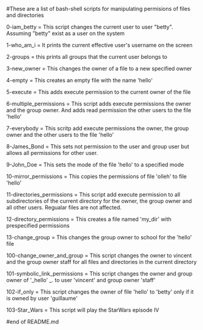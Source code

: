 #These are a list of bash-shell scripts for manipulating permisions of files and directories


0-iam_betty = This script changes the current user to user "betty". Assuming "betty" exist as a user on the system

1-who_am_i = It prints the current effective user's username on the screen

2-groups = this prints all groups that the current user belongs to

3-new_owner = This changes the owner of a file to a new specified owner

4-empty = This creates an empty file with the name 'hello'

5-execute = This adds execute permission to the current owner of the file

6-multiple_permissions = This script adds execute permissions the owner and the group owner. And adds read permission the other users to the file 'hello'

7-everybody = This scritp add execute permissions the owner, the group owner and the other users to the file 'hello'

8-James_Bond = This sets not permission to the user and group user but allows all permissions for other user.

9-John_Doe = This sets the mode of the file 'hello' to a specified mode

10-mirror_permissions = This copies the permissions of file 'olleh' to file 'hello'

11-directories_permissions = This script add execute permission to all subdirectories of the current directory for the owner, the group owner and all other users. Regualar files are not affected.

12-directory_permissions = This creates a file named 'my_dir' with prespecified permissions

13-change_group = This changes the group owner to school for the 'hello' file

100-change_owner_and_group = This script changes the owner to vincent and the group owner staff for all files and directories in the current directory

101-symbolic_link_permissions = This script changes the owner and group owner of '_hello' _. to user 'vincent' and group owner 'staff'

102-if_only = This script changes the owner of file 'hello' to 'betty' only if it is owned by user 'guillaume'

103-Star_Wars = This script will play the StarWars episode IV

#end of README.md
